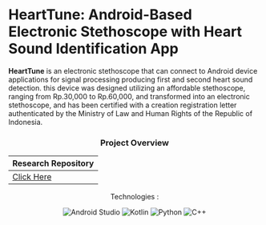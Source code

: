 # HeartTune: Android-Based Electronic Stethoscope with Heart Sound Identification App

**HeartTune** is an electronic stethoscope that can connect to Android device applications for signal processing producing first and second heart sound detection. this device was designed utilizing an affordable stethoscope, ranging from Rp.30,000 to Rp.60,000, and transformed into an electronic stethoscope, and has been certified with a creation registration letter authenticated by the Ministry of Law and Human Rights of the Republic of Indonesia.

<div align="center">

<h3>Project Overview</h3>
  
| Research Repository           | 
| ------------------------| 
| [Click Here](https://repository.its.ac.id/102340/)|
<p>Technologies :</p>
<p align="center">
<img src="https://img.shields.io/badge/Android%20Studio-3DDC84?style=for-the-badge&logo=android-studio&logoColor=white" alt="Android Studio"/>
<img src="https://img.shields.io/badge/Kotlin-0095D5?style=for-the-badge&logo=kotlin&logoColor=white" alt="Kotlin"/>
<img src="https://img.shields.io/badge/Python-3776AB?style=for-the-badge&logo=python&logoColor=white" alt="Python"/>
<img src="https://img.shields.io/badge/C++-00599C?style=for-the-badge&logo=c%2B%2B&logoColor=white" alt="C++"/>

</p>
</div>
